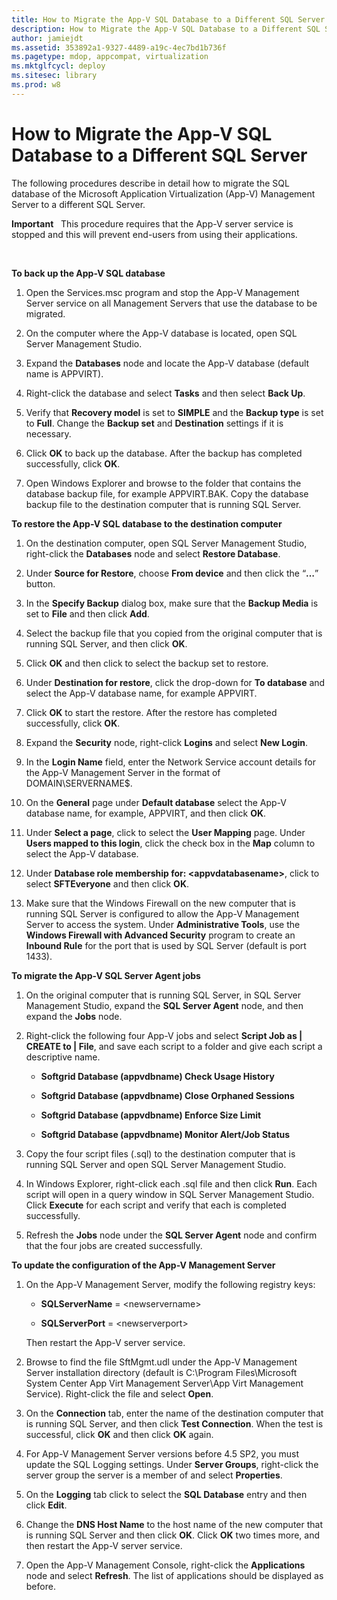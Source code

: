 ```yaml
---
title: How to Migrate the App-V SQL Database to a Different SQL Server
description: How to Migrate the App-V SQL Database to a Different SQL Server
author: jamiejdt
ms.assetid: 353892a1-9327-4489-a19c-4ec7bd1b736f
ms.pagetype: mdop, appcompat, virtualization
ms.mktglfcycl: deploy
ms.sitesec: library
ms.prod: w8
---
```



# How to Migrate the App-V SQL Database to a Different SQL Server


The following procedures describe in detail how to migrate the SQL database of the Microsoft Application Virtualization (App-V) Management Server to a different SQL Server.

**Important**  
This procedure requires that the App-V server service is stopped and this will prevent end-users from using their applications.

 

**To back up the App-V SQL database**

1.  Open the Services.msc program and stop the App-V Management Server service on all Management Servers that use the database to be migrated.

2.  On the computer where the App-V database is located, open SQL Server Management Studio.

3.  Expand the **Databases** node and locate the App-V database (default name is APPVIRT).

4.  Right-click the database and select **Tasks** and then select **Back Up**.

5.  Verify that **Recovery model** is set to **SIMPLE** and the **Backup type** is set to **Full**. Change the **Backup set** and **Destination** settings if it is necessary.

6.  Click **OK** to back up the database. After the backup has completed successfully, click **OK**.

7.  Open Windows Explorer and browse to the folder that contains the database backup file, for example APPVIRT.BAK. Copy the database backup file to the destination computer that is running SQL Server.

**To restore the App-V SQL database to the destination computer**

1.  On the destination computer, open SQL Server Management Studio, right-click the **Databases** node and select **Restore Database**.

2.  Under **Source for Restore**, choose **From device** and then click the “**…**” button.

3.  In the **Specify Backup** dialog box, make sure that the **Backup Media** is set to **File** and then click **Add**.

4.  Select the backup file that you copied from the original computer that is running SQL Server, and then click **OK**.

5.  Click **OK** and then click to select the backup set to restore.

6.  Under **Destination for restore**, click the drop-down for **To database** and select the App-V database name, for example APPVIRT.

7.  Click **OK** to start the restore. After the restore has completed successfully, click **OK**.

8.  Expand the **Security** node, right-click **Logins** and select **New Login**.

9.  In the **Login Name** field, enter the Network Service account details for the App-V Management Server in the format of DOMAIN\\SERVERNAME$.

10. On the **General** page under **Default database** select the App-V database name, for example, APPVIRT, and then click **OK**.

11. Under **Select a page**, click to select the **User Mapping** page. Under **Users mapped to this login**, click the check box in the **Map** column to select the App-V database.

12. Under **Database role membership for: &lt;appvdatabasename&gt;**, click to select **SFTEveryone** and then click **OK**.

13. Make sure that the Windows Firewall on the new computer that is running SQL Server is configured to allow the App-V Management Server to access the system. Under **Administrative Tools**, use the **Windows Firewall with Advanced Security** program to create an **Inbound Rule** for the port that is used by SQL Server (default is port 1433).

**To migrate the App-V SQL Server Agent jobs**

1.  On the original computer that is running SQL Server, in SQL Server Management Studio, expand the **SQL Server Agent** node, and then expand the **Jobs** node.

2.  Right-click the following four App-V jobs and select **Script Job as | CREATE to | File**, and save each script to a folder and give each script a descriptive name.

    -   **Softgrid Database (appvdbname) Check Usage History**

    -   **Softgrid Database (appvdbname) Close Orphaned Sessions**

    -   **Softgrid Database (appvdbname) Enforce Size Limit**

    -   **Softgrid Database (appvdbname) Monitor Alert/Job Status**

3.  Copy the four script files (.sql) to the destination computer that is running SQL Server and open SQL Server Management Studio.

4.  In Windows Explorer, right-click each .sql file and then click **Run**. Each script will open in a query window in SQL Server Management Studio. Click **Execute** for each script and verify that each is completed successfully.

5.  Refresh the **Jobs** node under the **SQL Server Agent** node and confirm that the four jobs are created successfully.

**To update the configuration of the App-V Management Server**

1.  On the App-V Management Server, modify the following registry keys:

    -   **SQLServerName** = &lt;newservername&gt;

    -   **SQLServerPort** = &lt;newserverport&gt;

    Then restart the App-V server service.

2.  Browse to find the file SftMgmt.udl under the App-V Management Server installation directory (default is C:\\Program Files\\Microsoft System Center App Virt Management Server\\App Virt Management Service). Right-click the file and select **Open**.

3.  On the **Connection** tab, enter the name of the destination computer that is running SQL Server, and then click **Test Connection**. When the test is successful, click **OK** and then click **OK** again.

4.  For App-V Management Server versions before 4.5 SP2, you must update the SQL Logging settings. Under **Server Groups**, right-click the server group the server is a member of and select **Properties**.

5.  On the **Logging** tab click to select the **SQL Database** entry and then click **Edit**.

6.  Change the **DNS Host Name** to the host name of the new computer that is running SQL Server and then click **OK**. Click **OK** two times more, and then restart the App-V server service.

7.  Open the App-V Management Console, right-click the **Applications** node and select **Refresh**. The list of applications should be displayed as before.

 

 





